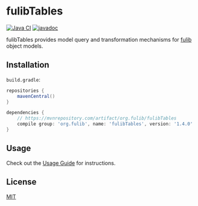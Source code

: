 # fulibTables

[![Java CI](https://github.com/fujaba/fulibTables/workflows/Java%20CI/badge.svg)](https://github.com/fujaba/fulibTables/actions)
[![javadoc](https://javadoc.io/badge2/org.fulib/fulibTables/javadoc.svg)](https://javadoc.io/doc/org.fulib/fulibTables)

fulibTables provides model query and transformation mechanisms for [fulib](https://github.com/fujaba/fulib) object models.

## Installation

`build.gradle`:

```groovy
repositories {
    mavenCentral()
}
```

```groovy
dependencies {
    // https://mvnrepository.com/artifact/org.fulib/fulibTables
    compile group: 'org.fulib', name: 'fulibTables', version: '1.4.0'
}
```

## Usage

Check out the [Usage Guide](doc/README.md) for instructions.

## License

[MIT](LICENSE.md)
